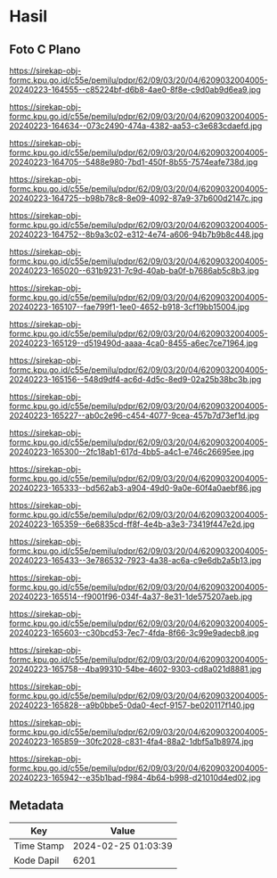 # Hasil

## Foto C Plano

https://sirekap-obj-formc.kpu.go.id/c55e/pemilu/pdpr/62/09/03/20/04/6209032004005-20240223-164555--c85224bf-d6b8-4ae0-8f8e-c9d0ab9d6ea9.jpg

https://sirekap-obj-formc.kpu.go.id/c55e/pemilu/pdpr/62/09/03/20/04/6209032004005-20240223-164634--073c2490-474a-4382-aa53-c3e683cdaefd.jpg

https://sirekap-obj-formc.kpu.go.id/c55e/pemilu/pdpr/62/09/03/20/04/6209032004005-20240223-164705--5488e980-7bd1-450f-8b55-7574eafe738d.jpg

https://sirekap-obj-formc.kpu.go.id/c55e/pemilu/pdpr/62/09/03/20/04/6209032004005-20240223-164725--b98b78c8-8e09-4092-87a9-37b600d2147c.jpg

https://sirekap-obj-formc.kpu.go.id/c55e/pemilu/pdpr/62/09/03/20/04/6209032004005-20240223-164752--8b9a3c02-e312-4e74-a606-94b7b9b8c448.jpg

https://sirekap-obj-formc.kpu.go.id/c55e/pemilu/pdpr/62/09/03/20/04/6209032004005-20240223-165020--631b9231-7c9d-40ab-ba0f-b7686ab5c8b3.jpg

https://sirekap-obj-formc.kpu.go.id/c55e/pemilu/pdpr/62/09/03/20/04/6209032004005-20240223-165107--fae799f1-1ee0-4652-b918-3cf19bb15004.jpg

https://sirekap-obj-formc.kpu.go.id/c55e/pemilu/pdpr/62/09/03/20/04/6209032004005-20240223-165129--d519490d-aaaa-4ca0-8455-a6ec7ce71964.jpg

https://sirekap-obj-formc.kpu.go.id/c55e/pemilu/pdpr/62/09/03/20/04/6209032004005-20240223-165156--548d9df4-ac6d-4d5c-8ed9-02a25b38bc3b.jpg

https://sirekap-obj-formc.kpu.go.id/c55e/pemilu/pdpr/62/09/03/20/04/6209032004005-20240223-165227--ab0c2e96-c454-4077-9cea-457b7d73ef1d.jpg

https://sirekap-obj-formc.kpu.go.id/c55e/pemilu/pdpr/62/09/03/20/04/6209032004005-20240223-165300--2fc18ab1-617d-4bb5-a4c1-e746c26695ee.jpg

https://sirekap-obj-formc.kpu.go.id/c55e/pemilu/pdpr/62/09/03/20/04/6209032004005-20240223-165333--bd562ab3-a904-49d0-9a0e-60f4a0aebf86.jpg

https://sirekap-obj-formc.kpu.go.id/c55e/pemilu/pdpr/62/09/03/20/04/6209032004005-20240223-165359--6e6835cd-ff8f-4e4b-a3e3-73419f447e2d.jpg

https://sirekap-obj-formc.kpu.go.id/c55e/pemilu/pdpr/62/09/03/20/04/6209032004005-20240223-165433--3e786532-7923-4a38-ac6a-c9e6db2a5b13.jpg

https://sirekap-obj-formc.kpu.go.id/c55e/pemilu/pdpr/62/09/03/20/04/6209032004005-20240223-165514--f9001f96-034f-4a37-8e31-1de575207aeb.jpg

https://sirekap-obj-formc.kpu.go.id/c55e/pemilu/pdpr/62/09/03/20/04/6209032004005-20240223-165603--c30bcd53-7ec7-4fda-8f66-3c99e9adecb8.jpg

https://sirekap-obj-formc.kpu.go.id/c55e/pemilu/pdpr/62/09/03/20/04/6209032004005-20240223-165758--4ba99310-54be-4602-9303-cd8a021d8881.jpg

https://sirekap-obj-formc.kpu.go.id/c55e/pemilu/pdpr/62/09/03/20/04/6209032004005-20240223-165828--a9b0bbe5-0da0-4ecf-9157-be020117f140.jpg

https://sirekap-obj-formc.kpu.go.id/c55e/pemilu/pdpr/62/09/03/20/04/6209032004005-20240223-165859--30fc2028-c831-4fa4-88a2-1dbf5a1b8974.jpg

https://sirekap-obj-formc.kpu.go.id/c55e/pemilu/pdpr/62/09/03/20/04/6209032004005-20240223-165942--e35b1bad-f984-4b64-b998-d21010d4ed02.jpg


## Metadata

| Key        | Value               |
| ---------- | ------------------- |
| Time Stamp | 2024-02-25 01:03:39 |
| Kode Dapil | 6201                |



